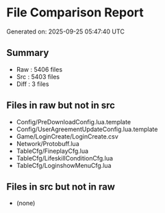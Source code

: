 # File Comparison Report

Generated on: 2025-09-25 05:47:40 UTC

## Summary

 - Raw   :     5406 files
 - Src   :     5403 files
 - Diff  :        3 files

## Files in raw but not in src

- Config/PreDownloadConfig.lua.template
- Config/UserAgreementUpdateConfig.lua.template
- Game/LoginCreate/LoginCreate.csv
- Network/Protobuff.lua
- TableCfg/FineplayCfg.lua
- TableCfg/LifeskillConditionCfg.lua
- TableCfg/LoginshowMenuCfg.lua

## Files in src but not in raw

- (none)
